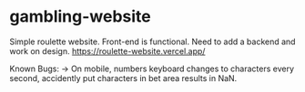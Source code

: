 # gambling-website

Simple roulette website. Front-end is functional. Need to add a backend and work on design. 
https://roulette-website.vercel.app/

Known Bugs:
-> On mobile, numbers keyboard changes to characters every second, accidently put characters in bet area results in NaN.

